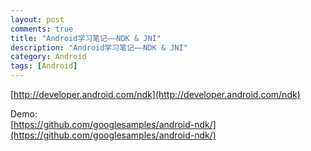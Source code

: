 ```yaml
---
layout: post
comments: true
title: "Android学习笔记——NDK & JNI"
description: "Android学习笔记——NDK & JNI"
category: Android
tags: [Android]
---
```


[http://developer.android.com/ndk](http://developer.android.com/ndk)

Demo:    
[https://github.com/googlesamples/android-ndk/](https://github.com/googlesamples/android-ndk/)

